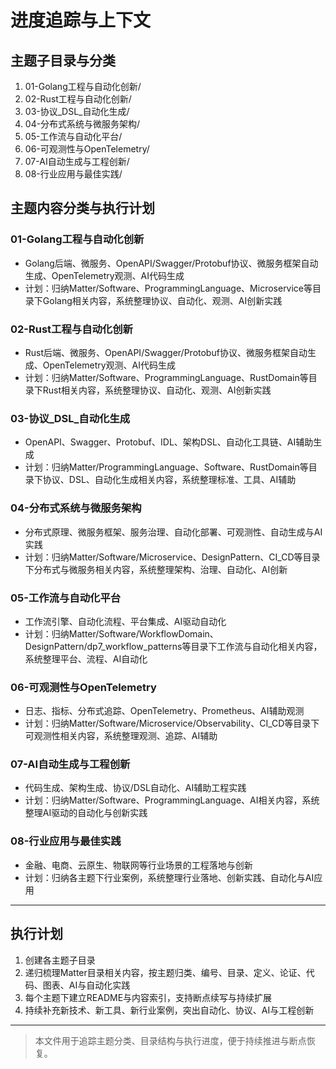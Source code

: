 # 进度追踪与上下文

## 主题子目录与分类

1. 01-Golang工程与自动化创新/
2. 02-Rust工程与自动化创新/
3. 03-协议_DSL_自动化生成/
4. 04-分布式系统与微服务架构/
5. 05-工作流与自动化平台/
6. 06-可观测性与OpenTelemetry/
7. 07-AI自动生成与工程创新/
8. 08-行业应用与最佳实践/

## 主题内容分类与执行计划

### 01-Golang工程与自动化创新
- Golang后端、微服务、OpenAPI/Swagger/Protobuf协议、微服务框架自动生成、OpenTelemetry观测、AI代码生成
- 计划：归纳Matter/Software、ProgrammingLanguage、Microservice等目录下Golang相关内容，系统整理协议、自动化、观测、AI创新实践

### 02-Rust工程与自动化创新
- Rust后端、微服务、OpenAPI/Swagger/Protobuf协议、微服务框架自动生成、OpenTelemetry观测、AI代码生成
- 计划：归纳Matter/Software、ProgrammingLanguage、RustDomain等目录下Rust相关内容，系统整理协议、自动化、观测、AI创新实践

### 03-协议_DSL_自动化生成
- OpenAPI、Swagger、Protobuf、IDL、架构DSL、自动化工具链、AI辅助生成
- 计划：归纳Matter/ProgrammingLanguage、Software、RustDomain等目录下协议、DSL、自动化生成相关内容，系统整理标准、工具、AI辅助

### 04-分布式系统与微服务架构
- 分布式原理、微服务框架、服务治理、自动化部署、可观测性、自动生成与AI实践
- 计划：归纳Matter/Software/Microservice、DesignPattern、CI_CD等目录下分布式与微服务相关内容，系统整理架构、治理、自动化、AI创新

### 05-工作流与自动化平台
- 工作流引擎、自动化流程、平台集成、AI驱动自动化
- 计划：归纳Matter/Software/WorkflowDomain、DesignPattern/dp7_workflow_patterns等目录下工作流与自动化相关内容，系统整理平台、流程、AI自动化

### 06-可观测性与OpenTelemetry
- 日志、指标、分布式追踪、OpenTelemetry、Prometheus、AI辅助观测
- 计划：归纳Matter/Software/Microservice/Observability、CI_CD等目录下可观测性相关内容，系统整理观测、追踪、AI辅助

### 07-AI自动生成与工程创新
- 代码生成、架构生成、协议/DSL自动化、AI辅助工程实践
- 计划：归纳Matter/Software、ProgrammingLanguage、AI相关内容，系统整理AI驱动的自动化与创新实践

### 08-行业应用与最佳实践
- 金融、电商、云原生、物联网等行业场景的工程落地与创新
- 计划：归纳各主题下行业案例，系统整理行业落地、创新实践、自动化与AI应用

---

## 执行计划
1. 创建各主题子目录
2. 递归梳理Matter目录相关内容，按主题归类、编号、目录、定义、论证、代码、图表、AI与自动化实践
3. 每个主题下建立README与内容索引，支持断点续写与持续扩展
4. 持续补充新技术、新工具、新行业案例，突出自动化、协议、AI与工程创新

---

> 本文件用于追踪主题分类、目录结构与执行进度，便于持续推进与断点恢复。 